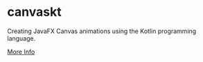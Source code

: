 # canvaskt
Creating JavaFX Canvas animations using the Kotlin programming language.

<a href="http://fxperiments.xyz/kotlin-javafx-canvas/">More Info</a>
